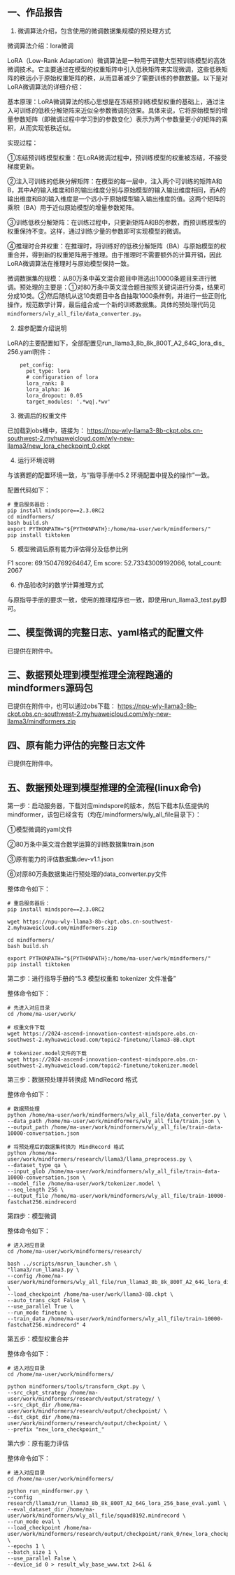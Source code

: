 ## 一、作品报告

1. 微调算法介绍，包含使用的微调数据集规模的预处理方式

微调算法介绍：lora微调

LoRA（Low-Rank Adaptation）微调算法是一种用于调整大型预训练模型的高效微调技术。它主要通过在模型的权重矩阵中引入低秩矩阵来实现微调，这些低秩矩阵的秩远小于原始权重矩阵的秩，从而显著减少了需要训练的参数数量。以下是对LoRA微调算法的详细介绍：

基本原理：LoRA微调算法的核心思想是在冻结预训练模型权重的基础上，通过注入可训练的低秩分解矩阵来近似全参数微调的效果。具体来说，它将原始模型的增量参数矩阵（即微调过程中学习到的参数变化）表示为两个参数量更小的矩阵的乘积，从而实现低秩近似。

实现过程：

①冻结预训练模型权重：在LoRA微调过程中，预训练模型的权重被冻结，不接受梯度更新。

②注入可训练的低秩分解矩阵：在模型的每一层中，注入两个可训练的矩阵A和B，其中A的输入维度和B的输出维度分别与原始模型的输入输出维度相同，而A的输出维度和B的输入维度是一个远小于原始模型输入输出维度的值。这两个矩阵的乘积（BA）用于近似原始模型的增量参数矩阵。

③训练低秩分解矩阵：在训练过程中，只更新矩阵A和B的参数，而预训练模型的权重保持不变。这样，通过训练少量的参数即可实现模型的微调。

④推理时合并权重：在推理时，将训练好的低秩分解矩阵（BA）与原始模型的权重合并，得到新的权重矩阵用于推理。由于推理时不需要额外的计算开销，因此LoRA微调算法在推理时与原始模型保持一致。

微调数据集的规模：从80万条中英文混合题目中筛选出10000条题目来进行微调。预处理的主要是：①对80万条中英文混合题目按照关键词进行分类，结果可分成10类。②然后随机从这10类题目中各自抽取1000条样例，并进行一些正则化操作，规范数学计算，最后组合成一个新的训练数据集。具体的预处理代码见`mindformers/wly_all_file/data_converter.py`。

2. 超参配置介绍说明

LoRA的主要配置如下，全部配置见run_llama3_8b_8k_800T_A2_64G_lora_dis_ 256.yaml附件：

```
    pet_config:
      pet_type: lora
      # configuration of lora
      lora_rank: 8
      lora_alpha: 16
      lora_dropout: 0.05
      target_modules: '.*wq|.*wv'

```

3. 微调后的权重文件

已加载到obs桶中，链接为：
https://npu-wly-llama3-8b-ckpt.obs.cn-southwest-2.myhuaweicloud.com/wly-new-llama3/new_lora_checkpoint_0.ckpt


4. 运行环境说明

与该赛题的配置环境一致，与“指导手册中5.2 环境配置中提及的操作”一致。

配置代码如下：
```
# 重启服务器后：
pip install mindspore==2.3.0RC2
cd mindformers/ 
bash build.sh
export PYTHONPATH="${PYTHONPATH}:/home/ma-user/work/mindformers/"
pip install tiktoken

```

5. 模型微调后原有能力评估得分及低参比例

F1 score: 69.1504769264647, Em score: 52.73343009192066, total_count: 2067

6. 作品验收时的数学计算推理方式

与原指导手册的要求一致，使用的推理程序也一致，即使用run_llama3_test.py即可。


## 二、模型微调的完整日志、yaml格式的配置文件

已提供在附件中。

## 三、数据预处理到模型推理全流程跑通的mindformers源码包

已提供在附件中，也可以通过obs下载：
https://npu-wly-llama3-8b-ckpt.obs.cn-southwest-2.myhuaweicloud.com/wly-new-llama3/mindformers.zip



## 四、原有能力评估的完整日志文件 
已提供在附件中。


## 五、数据预处理到模型推理的全流程(linux命令)

第一步：启动服务器，下载对应mindspore的版本，然后下载本队伍提供的mindformer，该包已经含有（均在/mindformers/wly_all_file目录下）：

①模型微调的yaml文件

②80万条中英文混合数学运算的训练数据集train.json

③原有能力的评估数据集dev-v1.1.json

⑥对原80万条数据集进行预处理的data_converter.py文件

整体命令如下：

```
# 重启服务器后：
pip install mindspore==2.3.0RC2

wget https://npu-wly-llama3-8b-ckpt.obs.cn-southwest-2.myhuaweicloud.com/mindformers.zip

cd mindformers/ 
bash build.sh

export PYTHONPATH="${PYTHONPATH}:/home/ma-user/work/mindformers/"
pip install tiktoken
```


第二步：进行指导手册的“5.3 模型权重和 tokenizer 文件准备”

整体命令如下：
```
# 先进入对应目录
cd /home/ma-user/work/

# 权重文件下载
wget https://2024-ascend-innovation-contest-mindspore.obs.cn-southwest-2.myhuaweicloud.com/topic2-finetune/llama3-8B.ckpt

# tokenizer.model文件的下载
wget https://2024-ascend-innovation-contest-mindspore.obs.cn-southwest-2.myhuaweicloud.com/topic2-finetune/tokenizer.model
```


第三步：数据预处理并转换成 MindRecord 格式

整体命令如下：

```
# 数据预处理
python /home/ma-user/work/mindformers/wly_all_file/data_converter.py \
--data_path /home/ma-user/work/mindformers/wly_all_file/train.json \
--output_path /home/ma-user/work/mindformers/wly_all_file/train-data-10000-conversation.json

# 将预处理后的数据集转换为 MindRecord 格式
python /home/ma-user/work/mindformers/research/llama3/llama_preprocess.py \
--dataset_type qa \
--input_glob /home/ma-user/work/mindformers/wly_all_file/train-data-10000-conversation.json \
--model_file /home/ma-user/work/tokenizer.model \
--seq_length 256 \
--output_file /home/ma-user/work/mindformers/wly_all_file/train-10000-fastchat256.mindrecord
```

第四步：模型微调

整体命令如下：

```
# 进入对应目录
cd /home/ma-user/work/mindformers/research/

bash ../scripts/msrun_launcher.sh \
"llama3/run_llama3.py \
--config /home/ma-user/work/mindformers/wly_all_file/run_llama3_8b_8k_800T_A2_64G_lora_dis_256.yaml \
--load_checkpoint /home/ma-user/work/llama3-8B.ckpt \
--auto_trans_ckpt False \
--use_parallel True \
--run_mode finetune \
--train_data /home/ma-user/work/mindformers/wly_all_file/train-10000-fastchat256.mindrecord" 4
```

第五步：模型权重合并

整体命令如下：

```
# 进入对应目录
cd /home/ma-user/work/mindformers/

python mindformers/tools/transform_ckpt.py \
--src_ckpt_strategy /home/ma-user/work/mindformers/research/output/strategy/ \
--src_ckpt_dir /home/ma-user/work/mindformers/research/output/checkpoint/ \
--dst_ckpt_dir /home/ma-user/work/mindformers/research/output/checkpoint/ \
--prefix "new_lora_checkpoint_"
```

第六步：原有能力评估

整体命令如下：
```
# 进入对应目录
cd /home/ma-user/work/mindformers/

python run_mindformer.py \
--config research/llama3/run_llama3_8b_8k_800T_A2_64G_lora_256_base_eval.yaml \
--eval_dataset_dir /home/ma-user/work/mindformers/wly_all_file/squad8192.mindrecord \
--run_mode eval \
--load_checkpoint /home/ma-user/work/mindformers/research/output/checkpoint/rank_0/new_lora_checkpoint_0.ckpt \
--epochs 1 \
--batch_size 1 \
--use_parallel False \
--device_id 0 > result_wly_base_www.txt 2>&1 &

```





